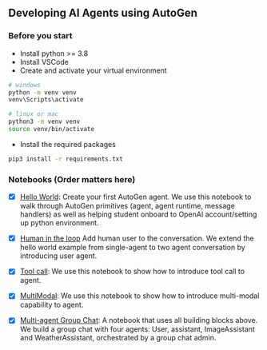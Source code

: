 ## Developing AI Agents using AutoGen
### Before you start
- Install python >= 3.8
- Install VSCode
- Create and activate your virtual environment
```bash
# windows
python -m venv venv
venv\Scripts\activate

# linux or mac
python3 -m venv venv
source venv/bin/activate
```
- Install the required packages
```bash
pip3 install -r requirements.txt
```

### Notebooks (Order matters here)
- [x] [Hello World](HelloWorld.ipynb): Create your first AutoGen agent. We use this notebook to walk through AutoGen primitives (agent, agent runtime, message handlers) as well as helping student onboard to OpenAI account/setting up python environment.
- [x] [Human in the loop](./HumanInTheLoop.ipynb) Add human user to the conversation. We extend the hello world example from single-agent to two agent conversation by introducing user agent.
- [x] [Tool call](./ToolCall%20and%20MultiModa.ipynb): We use this notebook to show how to introduce tool call to agent.
- [x] [MultiModal](./MultiModal%20chat.ipynb): We use this notebook to show how to introduce multi-modal capability to agent.
- [x] [Multi-agent Group Chat](./Multi-agent%20GroupChat.ipynb): A notebook that uses all building blocks above. We build a group chat with four agents: User, assistant, ImageAssistant and WeatherAssistant, orchestrated by a group chat admin.
 
